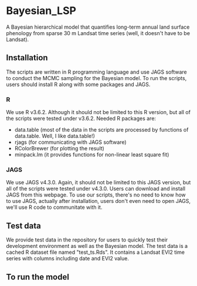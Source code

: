 # Bayesian_LSP
A Bayesian hierarchical model that quantifies long-term annual land surface phenology from sparse 30 m Landsat time series (well, it doesn't have to be Landsat).

## Installation
The scripts are written in R programming language and use JAGS software to conduct the MCMC sampling for the Bayesian model. To run the scripts, users should install R along with some packages and JAGS. 

### R 
We use R v3.6.2. Although it should not be limited to this R version, but all of the scripts were tested under v3.6.2. 
Needed R packages are:
* data.table (most of the data in the scripts are processed by functions of data.table. Well, I like data.table!)
* rjags (for communicating with JAGS software)
* RColorBrewer (for plotting the result)
* minpack.lm (it provides functions for non-linear least square fit)

### JAGS
We use JAGS v4.3.0. Again, it should not be limited to this JAGS version, but all of the scripts were tested under v4.3.0.
Users can download and install JAGS from this webpage. To use our scripts, there's no need to know how to use JAGS, actually after installation, users don't even need to open JAGS, we'll use R code to communitate with it.

## Test data
We provide test data in the repository for users to quickly test their development environment as well as the Bayesian model. The test data is a cached R dataset file named "test_ts.Rds". It contains a Landsat EVI2 time series with columns including date and EVI2 value. 

## To run the model



